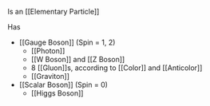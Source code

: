 Is an [[Elementary Particle]]

Has
* [[Gauge Boson]] (Spin = 1, 2)
	* [[Photon]]
	* [[W Boson]] and [[Z Boson]]
	* 8 [[Gluon]]s, according to [[Color]] and [[Anticolor]]
	* [[Graviton]]
* [[Scalar Boson]] (Spin = 0)
	* [[Higgs Boson]]